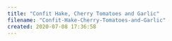 ```yaml
---
title: "Confit Hake, Cherry Tomatoes and Garlic"
filename: "Confit-Hake-Cherry-Tomatoes-and-Garlic"
created: 2020-07-08 17:36:58
---
```

